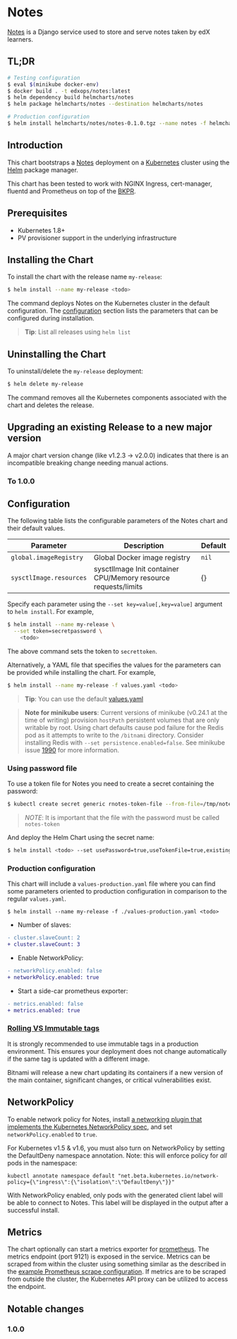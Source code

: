 # Notes

[Notes](http://edx.org/todo) is a Django service used to store and serve notes taken by edX learners.

## TL;DR

```bash
# Testing configuration
$ eval $(minikube docker-env)
$ docker build . -t edxops/notes:latest
$ helm dependency build helmcharts/notes
$ helm package helmcharts/notes --destination helmcharts/notes
```

```bash
# Production configuration
$ helm install helmcharts/notes/notes-0.1.0.tgz --name notes -f helmcharts/notes/values.yaml
```

## Introduction

This chart bootstraps a [Notes](https://edx.org/todo) deployment on a [Kubernetes](http://kubernetes.io) cluster using the [Helm](https://helm.sh) package manager.

This chart has been tested to work with NGINX Ingress, cert-manager, fluentd and Prometheus on top of the [BKPR](https://kubeprod.io/).

## Prerequisites

- Kubernetes 1.8+
- PV provisioner support in the underlying infrastructure

## Installing the Chart

To install the chart with the release name `my-release`:

```bash
$ helm install --name my-release <todo>
```

The command deploys Notes on the Kubernetes cluster in the default configuration. The [configuration](#configuration) section lists the parameters that can be configured during installation.

> **Tip**: List all releases using `helm list`

## Uninstalling the Chart

To uninstall/delete the `my-release` deployment:

```bash
$ helm delete my-release
```

The command removes all the Kubernetes components associated with the chart and deletes the release.

## Upgrading an existing Release to a new major version

A major chart version change (like v1.2.3 -> v2.0.0) indicates that there is an
incompatible breaking change needing manual actions.

### To 1.0.0

<todo>

## Configuration

The following table lists the configurable parameters of the Notes chart and their default values.

| Parameter                                     | Description                                                                                                                                         | Default                                                 |
|-----------------------------------------------|-----------------------------------------------------------------------------------------------------------------------------------------------------|---------------------------------------------------------|
| `global.imageRegistry`                        | Global Docker image registry                                                                                                                        | `nil`                                                   |
| `sysctlImage.resources`                       | sysctlImage Init container CPU/Memory resource requests/limits                                                                                      | {}                                                      |

Specify each parameter using the `--set key=value[,key=value]` argument to `helm install`. For example,

```bash
$ helm install --name my-release \
  --set token=secretpassword \
    <todo>
```

The above command sets the token to `secrettoken`.

Alternatively, a YAML file that specifies the values for the parameters can be provided while installing the chart. For example,

```bash
$ helm install --name my-release -f values.yaml <todo>
```

> **Tip**: You can use the default [values.yaml](values.yaml)

> **Note for minikube users**: Current versions of minikube (v0.24.1 at the time of writing) provision `hostPath` persistent volumes that are only writable by root. Using chart defaults cause pod failure for the Redis pod as it attempts to write to the `/bitnami` directory. Consider installing Redis with `--set persistence.enabled=false`. See minikube issue [1990](https://github.com/kubernetes/minikube/issues/1990) for more information.

### Using password file
To use a token file for Notes you need to create a secret containing the password:

```bash
$ kubectl create secret generic rnotes-token-file --from-file=/tmp/notes-token
```
> *NOTE*: It is important that the file with the password must be called `notes-token`

And deploy the Helm Chart using the secret name:

```bash
$ helm install <todo> --set usePassword=true,useTokenFile=true,existingSecret=notes-token-file,sentinels.enabled=true,metrics.enabled=true
```

### Production configuration

This chart will include a `values-production.yaml` file where you can find some parameters oriented to production configuration in comparison to the regular `values.yaml`.

```console
$ helm install --name my-release -f ./values-production.yaml <todo>
```

- Number of slaves:
```diff
- cluster.slaveCount: 2
+ cluster.slaveCount: 3
```

- Enable NetworkPolicy:
```diff
- networkPolicy.enabled: false
+ networkPolicy.enabled: true
```

- Start a side-car prometheus exporter:
```diff
- metrics.enabled: false
+ metrics.enabled: true
```

### [Rolling VS Immutable tags](https://docs.bitnami.com/containers/how-to/understand-rolling-tags-containers/)

It is strongly recommended to use immutable tags in a production environment. This ensures your deployment does not change automatically if the same tag is updated with a different image.

Bitnami will release a new chart updating its containers if a new version of the main container, significant changes, or critical vulnerabilities exist.

## NetworkPolicy

To enable network policy for Notes, install
[a networking plugin that implements the Kubernetes NetworkPolicy spec](https://kubernetes.io/docs/tasks/administer-cluster/declare-network-policy#before-you-begin),
and set `networkPolicy.enabled` to `true`.

For Kubernetes v1.5 & v1.6, you must also turn on NetworkPolicy by setting
the DefaultDeny namespace annotation. Note: this will enforce policy for _all_ pods in the namespace:

    kubectl annotate namespace default "net.beta.kubernetes.io/network-policy={\"ingress\":{\"isolation\":\"DefaultDeny\"}}"

With NetworkPolicy enabled, only pods with the generated client label will be
able to connect to Notes. This label will be displayed in the output
after a successful install.

## Metrics

The chart optionally can start a metrics exporter for [prometheus](https://prometheus.io). The metrics endpoint (port 9121) is exposed in the service. Metrics can be scraped from within the cluster using something similar as the described in the [example Prometheus scrape configuration](https://github.com/prometheus/prometheus/blob/master/documentation/examples/prometheus-kubernetes.yml). If metrics are to be scraped from outside the cluster, the Kubernetes API proxy can be utilized to access the endpoint.

## Notable changes

### 1.0.0
<todo>